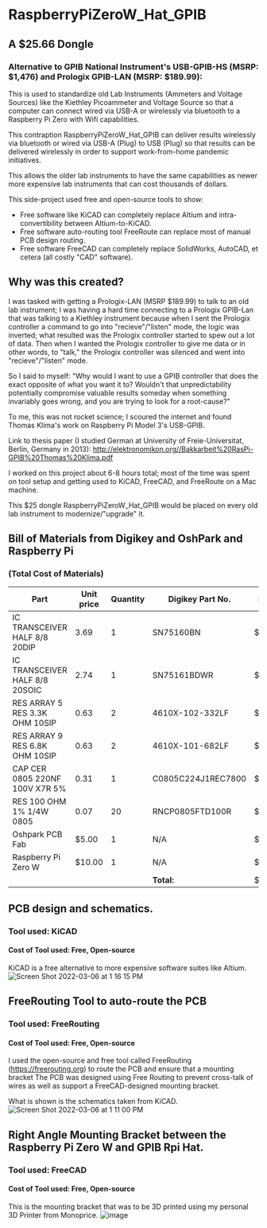 # RaspberryPiZeroW_Hat_GPIB
## A $25.66 Dongle 
### Alternative to GPIB National Instrument's USB-GPIB-HS (MSRP: $1,476) and Prologix GPIB-LAN (MSRP: $189.99): 
This is used to standardize old Lab Instruments (Ammeters and Voltage Sources) like the Kiethley Picoammeter and Voltage Source so that a computer can connect wired via USB-A or wirelessly via bluetooth to a Raspberry Pi Zero with Wifi capabilities. 

This contraption RaspberryPiZeroW_Hat_GPIB can deliver results wirelessly via bluetooth or wired via USB-A (Plug) to USB (Plug) so that results can be delivered wirelessly in order to support work-from-home pandemic initiatives. 

This allows the older lab instruments to have the same capabilities as newer more expensive lab instruments that can cost thousands of dollars. 

This side-project used free and open-source tools to show: 
- Free software like KiCAD can completely replace Altium and intra-convertibility between Altium-to-KiCAD. 
- Free software auto-routing tool FreeRoute can replace most of manual PCB design routing. 
- Free software FreeCAD can completely replace SolidWorks, AutoCAD, et cetera (all costly "CAD" software). 

## Why was this created? 
I was tasked with getting a Prologix-LAN (MSRP $189.99) to talk to an old lab instrument; I was having a hard time connecting to a Prologix GPIB-Lan that was talking to a Kiethley instrument because when I sent the Prologix controller a command to go into "recieve"/"listen" mode, the logic was inverted; what resulted was the Prologix controller started to spew out a lot of data. Then when I wanted the Prologix controller to give me data or in other words, to "talk," the Prologix controller was silenced and went into "recieve"/"listen" mode. 

So I said to myself: "Why would I want to use a GPIB controller that does the exact opposite of what you want it to? Wouldn't that unpredictability potentially compromise valuable results someday when something invariably goes wrong, and you are trying to look for a root-cause?"

To me, this was not rocket science; I scoured the internet and found Thomas Klima's work on Raspberry Pi Model 3's USB-GPIB. 

Link to thesis paper (I studied German at University of Freie-Universitat, Berlin, Germany in 2013): http://elektronomikon.org//Bakkarbeit%20RasPi-GPIB%20Thomas%20Klima.pdf

I worked on this project about 6-8 hours total; most of the time was spent on tool setup and getting used to KiCAD, FreeCAD, and FreeRoute on a Mac machine.

This $25 dongle RaspberryPiZeroW_Hat_GPIB would be placed on every old lab instrument to modernize/"upgrade" it. 

## Bill of Materials from Digikey and OshPark and Raspberry Pi 
### (Total Cost of Materials)
| Part                               | Unit price  | Quantity | Digikey Part No.    | Price    |
| ---------------------------------- | ----------- | -------- | ------------------- | -------- |
| IC TRANSCEIVER HALF 8/8 20DIP      | 3.69        | 1        | SN75160BN           | $3.69    |
| IC TRANSCEIVER HALF 8/8 20SOIC     | 2.74        | 1        | SN75161BDWR         | $2.74    |
| RES ARRAY 5 RES 3.3K OHM 10SIP     | 0.63        | 2        | 4610X-102-332LF     | $1.26    |
| RES ARRAY 9 RES 6.8K OHM 10SIP     | 0.63        | 2        | 4610X-101-682LF     | $1.26    |
| CAP CER 0805 220NF 100V X7R 5%     | 0.31        | 1        | C0805C224J1REC7800  | $0.31    |
| RES 100 OHM 1% 1/4W 0805           | 0.07        | 20       | RNCP0805FTD100R     | $1.40    |
| Oshpark PCB Fab                    | $5.00       | 1        | N/A                 | $5.00    |
| Raspberry Pi   Zero W              | $10.00      | 1        | N/A                 | $10.00   |
|                                    |             |          | **Total:**          | $25.66   |

## PCB design and schematics. 
### Tool used: KiCAD
#### Cost of Tool used: Free, Open-source
KiCAD is a free alternative to more expensive software suites like Altium. 
![Screen Shot 2022-03-06 at 1 16 15 PM](https://user-images.githubusercontent.com/33333047/156943624-be5df4e3-5151-464e-b0a2-2ec082021ff7.png)

## FreeRouting Tool to auto-route the PCB
### Tool used: FreeRouting
#### Cost of Tool used: Free, Open-source
I used the open-source and free tool called FreeRouting (https://freerouting.org) to route the PCB and ensure that a mounting bracket 
The PCB was designed using Free Routing to prevent cross-talk of wires as well as support a FreeCAD-designed mounting bracket. 

What is shown is the schematics taken from KiCAD. 
![Screen Shot 2022-03-06 at 1 11 00 PM](https://user-images.githubusercontent.com/33333047/156940672-710920b7-4bf7-457b-bb29-0b7c213f05d1.png)

## Right Angle Mounting Bracket between the Raspberry Pi Zero W and GPIB Rpi Hat. 
### Tool used: FreeCAD
#### Cost of Tool used: Free, Open-source
This is the mounting bracket that was to be 3D printed using my personal 3D Printer from Monoprice. 
![image](https://user-images.githubusercontent.com/33333047/156943819-1d9079e8-981c-4ec2-b3c8-1b3783266e13.png)




